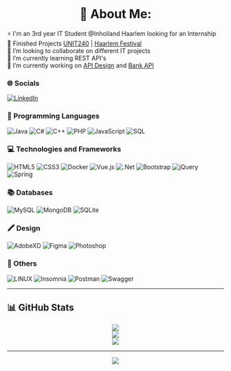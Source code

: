 <h1 align="center">💫 About Me: </h1>

⚡ I'm an 3rd year IT Student @Inholland Haarlem looking for an Internship<br>
🔭 Finished Projects [UNIT240](https://646415.000webhostapp.com/) | [Haarlem Festival](https://hf6.000webhostapp.com/page/festival) <br>
👯 I’m looking to collaborate on different IT projects <br>
📝 I’m currently learning REST API's <br>
🌱 I’m currently working on [API Design](https://github.com/Paliy0/api-design) and [Bank API](https://github.com/Paliy0/Bank-API) <br>

### 🌐 Socials
[![LinkedIn](https://img.shields.io/badge/LinkedIn-%230077B5.svg?logo=linkedin&logoColor=white)](https://linkedin.com/in/alexandru-beghiu) 

### 🚀 Programming Languages
![Java](https://img.shields.io/badge/java-black?style=for-the-badge&logo=openjdk)
![C#](https://img.shields.io/badge/c%23-%23239120.svg?style=for-the-badge&logo=c-sharp&logoColor=white) 
![C++](https://img.shields.io/badge/c++-%2300599C.svg?style=for-the-badge&logo=c%2B%2B&logoColor=white) 
![PHP](https://img.shields.io/badge/php-%23777BB4.svg?style=for-the-badge&logo=php&logoColor=white)
![JavaScript](https://img.shields.io/badge/javascript-%23323330.svg?style=for-the-badge&logo=javascript&logoColor=%23F7DF1E) 
![SQL](https://img.shields.io/badge/sql-black?style=for-the-badge&logo=mysql)

### 💻 Technologies and Frameworks
![HTML5](https://img.shields.io/badge/html5-%23E34F26.svg?style=for-the-badge&logo=html5&logoColor=white) 
![CSS3](https://img.shields.io/badge/css3-%231572B6.svg?style=for-the-badge&logo=css3&logoColor=white) 
![Docker](https://img.shields.io/badge/docker-%230db7ed.svg?style=for-the-badge&logo=docker&logoColor=white) 
![Vue.js](https://img.shields.io/badge/Vue.js-35495E?style=for-the-badge&logo=vue.js&logoColor=4FC08D) 
![.Net](https://img.shields.io/badge/.NET-5C2D91?style=for-the-badge&logo=.net&logoColor=white) 
![Bootstrap](https://img.shields.io/badge/bootstrap-%23563D7C.svg?style=for-the-badge&logo=bootstrap&logoColor=white)
![jQuery](https://img.shields.io/badge/jquery-%230769AD.svg?style=for-the-badge&logo=jquery&logoColor=white)
![Spring](https://img.shields.io/badge/Spring-6DB33F?style=for-the-badge&logo=spring&logoColor=white)

### 📚  Databases
![MySQL](	https://img.shields.io/badge/MySQL-00000F?style=for-the-badge&logo=mysql&logoColor=white) 
![MongoDB](https://img.shields.io/badge/MongoDB-%234ea94b.svg?style=for-the-badge&logo=mongodb&logoColor=white) 
![SQLite](https://img.shields.io/badge/sqlite-%2307405e.svg?style=for-the-badge&logo=sqlite&logoColor=white) 

### 🖍 Design
![AdobeXD](https://img.shields.io/badge/Adobe%20XD-470137?style=for-the-badge&logo=Adobe%20XD&logoColor=#FF61F6)
![Figma](https://img.shields.io/badge/Figma-purple?style=for-the-badge&logo=figma&logoColor=white)
![Photoshop](https://img.shields.io/badge/Photoshop-31A8FF?style=for-the-badge&logo=Adobe%20Photoshop&logoColor=black)

### 🔌 Others
![LINUX](https://img.shields.io/badge/Linux-FCC624?style=for-the-badge&logo=linux&logoColor=black) 
![Insomnia](https://img.shields.io/badge/Insomnia-black?style=for-the-badge&logo=insomnia&logoColor=5849BE) 
![Postman](https://img.shields.io/badge/Postman-orange?style=for-the-badge&logo=postman&logoColor=5849BE) 
![Swagger](https://img.shields.io/badge/-Swagger-%23Clojure?style=for-the-badge&logo=swagger&logoColor=white)

---

## 📊 GitHub Stats
<p align="center">
  <img src="https://github-readme-streak-stats.herokuapp.com/?user=sasabeghiu&theme=dark&hide_border=false" /> <br>
  <img src="https://github-readme-stats.vercel.app/api?username=sasabeghiu&theme=dark&hide_border=false&include_all_commits=false&count_private=true" /> <br>
  <img src="https://github-readme-stats.vercel.app/api/top-langs/?username=sasabeghiu&theme=dark&hide_border=false&include_all_commits=false&count_private=true" /> <br>
</p>

---

<p align="center">
  <img src="https://visitcount.itsvg.in/api?id=sasabeghiu&icon=5&color=11" />
</p>
